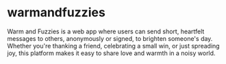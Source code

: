 # warmandfuzzies
Warm and Fuzzies is a web app where users can send short, heartfelt messages to others, anonymously or signed, to brighten someone's day. Whether you're thanking a friend, celebrating a small win, or just spreading joy, this platform makes it easy to share love and warmth in a noisy world.
